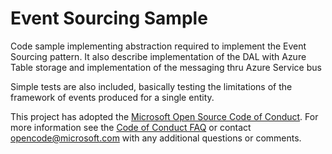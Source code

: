 # Event Sourcing Sample

Code sample implementing abstraction required to implement the Event Sourcing pattern. It also describe implementation of the DAL with Azure Table storage and implementation of the messaging thru Azure Service bus

Simple tests are also included, basically testing the limitations of the framework of events produced for a single entity.

This project has adopted the [Microsoft Open Source Code of Conduct](https://opensource.microsoft.com/codeofconduct/). For more information see the [Code of Conduct FAQ](https://opensource.microsoft.com/codeofconduct/faq/) or contact [opencode@microsoft.com](mailto:opencode@microsoft.com) with any additional questions or comments.
